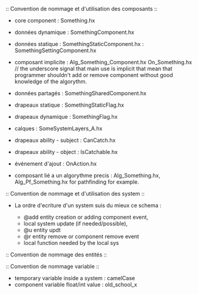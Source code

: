 :: Convention de nommage et d'utilisation des composants :: 
- core component    : Something.hx 

- données dynamique : SomethingComponent.hx
- données statique  : SomethingStaticComponent.hx
                    : SomethingSettingComponent.hx

- composant implicite   : Alg_Something_Component.hx On_Something.hx // 
the underscore signal that main use is implicit that mean that programmer shouldn't add or remove component 
without good knowledge of the algorythm. 


- données partagés      : SomethingSharedComponent.hx

- drapeaux statique     : SomethingStaticFlag.hx
- drapeaux dynamique    : SomethingFlag.hx

- calques : SomeSystemLayers_A.hx

- drapeaux ability - subject  : CanCatch.hx
- drapeaux ability - object   : IsCatchable.hx 

- événement d'ajout : OnAction.hx
- composant lié a un algorythme precis : Alg_Something.hx, Alg_Pf_Something.hx for pathfinding for example. 

:: Convention de nommage et d'utilisation des system :: 

- La ordre d'ecriture d'un system suis du mieux ce schema : 
    
    - @add entity creation or adding component event,
    - local system update (if needed/possible), 
    - @u entity updt
    - @r entity remove or component remove event 
    - local function needed by the local sys 

:: Convention de nommage des entités :: 

:: Convention de nommage variable :: 

- temporary variable inside a system : camelCase
- component variable float/int value : old_school_x 

